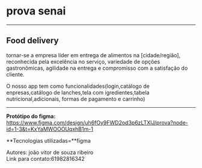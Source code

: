# prova senai
____________
## Food delivery
 tornar-se a empresa líder em entrega de alimentos na [cidade/região], reconhecida pela excelência no serviço, variedade de opções gastronômicas, agilidade na entrega e compromisso com a satisfação do cliente. 
 
 O nosso app tem como funcionalidades(login,catálogo de enpresas,catálogo de lanches,tela com igredientes,tabela nutricional,adicionais, formas de pagamento e carrinho)
 _________
**Protótipo do figma:** https://www.figma.com/design/uh6fOy9FWD2od3p6zLTXlJ/prova?node-id=1-3&t=KxYaMWOOOUqxhB1m-1

**Tecnologias utilizadas=**figma

Autores: joão vitor de souza ribeiro  
Link para contato:61982816342

